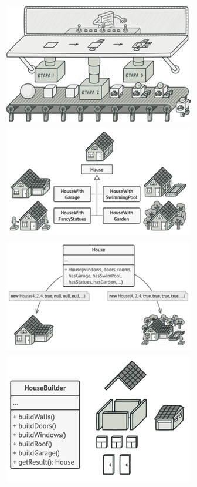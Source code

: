 ![img.png](../../../../../../../../../images/builder.png)

![img.png](../../../../../../../../../images/builder1.png)

![img_1.png](../../../../../../../../../images/builder2.png)

![img_2.png](../../../../../../../../../images/builder3.png)